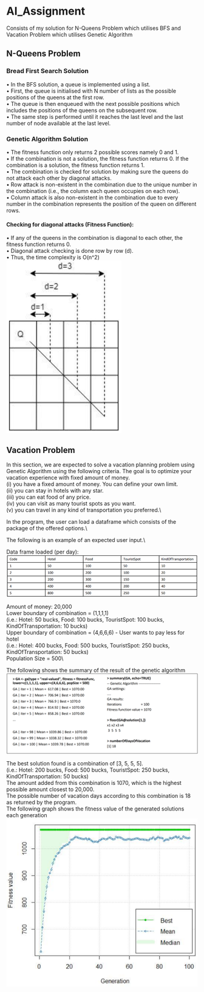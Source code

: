 # AI_Assignment
Consists of my solution for N-Queens Problem which utilises BFS and Vacation Problem which utilises Genetic Algorithm

## N-Queens Problem
### Bread First Search Solution
• In the BFS solution, a queue is implemented using a list. \
• First, the queue is initialised with N number of lists as the possible
positions of the queens at the first row. \
• The queue is then enqueued with the next possible positions which
includes the positions of the queens on the subsequent row. \
• The same step is performed until it reaches the last level and the last
number of node available at the last level. 

### Genetic Algorithm Solution
• The fitness function only returns 2 possible scores namely 0 and 1. \
• If the combination is not a solution, the fitness function returns 0. If the combination is a solution, the fitness function returns 1. \
• The combination is checked for solution by making sure the queens do not attack each other by diagonal attacks. \
• Row attack is non-existent in the combination due to the unique number in the combination (i.e., the column each queen occupies on each row). \
• Column attack is also non-existent in the combination due to every number in the combination represents the position of the queen on different rows.

#### Checking for diagonal attacks (Fitness Function):
• If any of the queens in the combination is diagonal to each other, the fitness
function returns 0. \
• Diagonal attack checking is done row by row (d). \
• Thus, the time complexity is O(n^2)\
![NQueensGAFitnessFunction](https://github.com/jacklynlxq/AI_Assignment/blob/master/images/NQueenFitnessFunction.PNG)

## Vacation Problem

In this section, we are expected to solve a vacation planning problem using Genetic Algorithm using the following
criteria. The goal is to optimize your vacation experience with fixed amount of money.\
(i) you have a fixed amount of money. You can define your own limit.\
(ii) you can stay in hotels with any star.\
(iii) you can eat food of any price.\
(iv) you can visit as many tourist spots as you want.\
(v) you can travel in any kind of transportation you preferred.\

In the program, the user can load a dataframe which consists of the package of the offered options.\

The following is an example of an expected user input.\

Data frame loaded (per day):
![vacationProblemDataframe](https://github.com/jacklynlxq/AI_Assignment/blob/master/images/vacationProblemDataframe.PNG)

Amount of money: 20,000\
Lower boundary of combination = (1,1,1,1)\
(i.e.: Hotel: 50 bucks, Food: 100 bucks, TouristSpot: 100 bucks, KindOfTransportation: 10 bucks)\
Upper boundary of combination = (4,6,6,6) - User wants to pay less for hotel\
(i.e.: Hotel: 400 bucks, Food: 500 bucks, TouristSpot: 250 bucks, KindOfTransportation: 50 bucks)\
Population Size = 500\

The following shows the summary of the result of the genetic algorithm\
![vacationProblemGAExample](https://github.com/jacklynlxq/AI_Assignment/blob/master/images/vacationProblemGAExample.PNG)

The best solution found is a combination of [3, 5, 5, 5]. \
(i.e.: Hotel: 200 bucks, Food: 500 bucks, TouristSpot: 250 bucks, KindOfTransportation: 50 bucks)\
The amount added from this combination is 1070, which is the highest possible amount closest to 20,000. \
The possible number of vacation days according to this combination is 18 as returned by the program.\
The following graph shows the fitness value of the generated solutions each generation
![vacationProblemGAResult](https://github.com/jacklynlxq/AI_Assignment/blob/master/images/vacationProblemGAResult.PNG)
